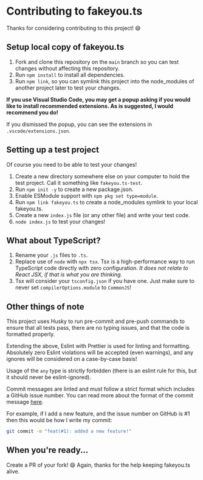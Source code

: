 # Contributing to fakeyou.ts

Thanks for considering contributing to this project! 😄

## Setup local copy of fakeyou.ts

1. Fork and clone this repository on the `main` branch so you can test changes without affecting this repository.
2. Run `npm install` to install all dependencies.
3. Run `npm link`, so you can symlink this project into the node_modules of another project later to test your changes.

**If you use Visual Studio Code, you may get a popup asking if you would like to install recommended extensions. As is suggested, I would recommend you do!**

If you dismissed the popup, you can see the extensions in `.vscode/extensions.json`.

## Setting up a test project

Of course you need to be able to test your changes!

1. Create a new directory somewhere else on your computer to hold the test project. Call it something like `fakeyou.ts-test`.
2. Run `npm init -y` to create a new package.json.
3. Enable ESModule support with `npm pkg set type=module`.
4. Run `npm link fakeyou.ts` to create a node_modules symlink to your local fakeyou.ts.
5. Create a new `index.js` file (or any other file) and write your test code.
6. `node index.js` to test your changes!

## What about TypeScript?

1. Rename your `.js` files to `.ts`.
2. Replace use of `node` with `npx tsx`. Tsx is a high-performance way to run TypeScript code directly with zero configuration. _It does not relate to React JSX, if that is what you are thinking._
3. Tsx will consider your `tsconfig.json` if you have one. Just make sure to never set `compilerOptions.module` to `CommonJS`!

## Other things of note

This project uses Husky to run pre-commit and pre-push commands to ensure that all tests pass, there are no typing issues, and that the code is formatted properly.

Extending the above, Eslint with Prettier is used for linting and formatting. Absolutely zero Eslint violations will be accepted (even warnings), and any ignores will be considered on a case-by-case basis!

Usage of the `any` type is strictly forbidden (there is an eslint rule for this, but it should never be eslint-ignored).

Commit messages are linted and must follow a strict format which includes a GitHub issue number. You can read more about the format of the commit message [here](https://www.conventionalcommits.org/en/v1.0.0/).

For example, if I add a new feature, and the issue number on GitHub is #1 then this would be how I write my commit:

```sh
git commit -m "feat(#1): added a new feature!"
```

## When you're ready...

Create a PR of your fork! 😄
Again, thanks for the help keeping fakeyou.ts alive.
